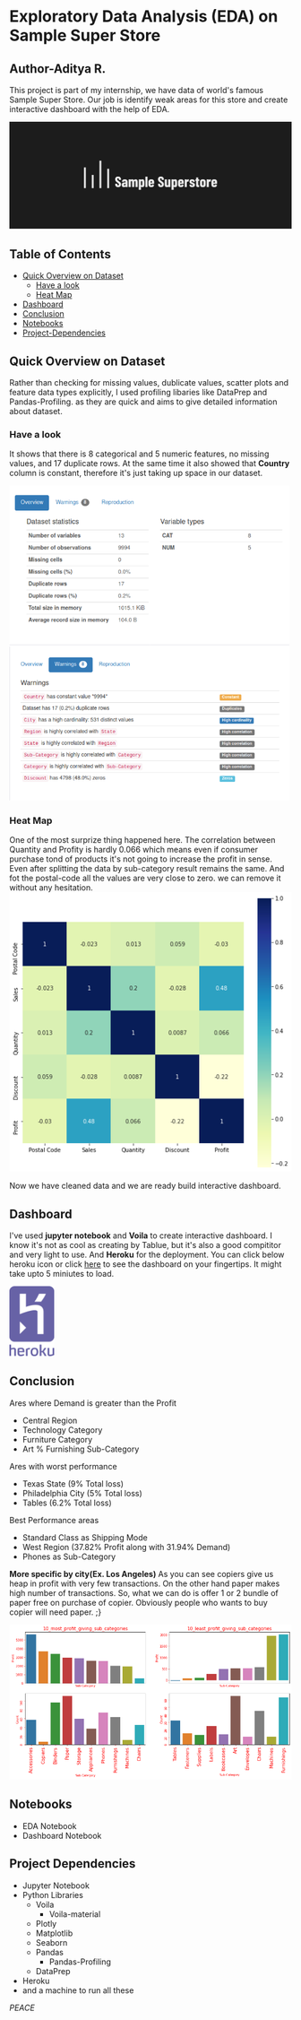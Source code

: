 # Exploratory Data Analysis (EDA) on Sample Super Store

## Author-Aditya R.

   This project is part of my internship, we have data of world's famous Sample Super Store. Our job is identify weak areas for this store and create interactive dashboard with the help of EDA.
   
![](Images/sample_super_store.png)

## Table of Contents
* [Quick Overview on Dataset](#quick-overview-on-dataset)
   * [Have a look](#have-a-look)
   * [Heat Map](#heat-map)
 * [Dashboard](#dashboard)
 * [Conclusion](#conclusion)
 * [Notebooks](#notebooks)
 * [Project-Dependencies](#project-dependencies)

## Quick Overview on Dataset
   Rather than checking for missing values, dublicate values, scatter plots and feature data types explicitly, I used profiling libaries like DataPrep and Pandas-Profiling. as they are quick and aims to give detailed information about dataset. 
 ### Have a look
  It shows that there is 8 categorical and 5 numeric features, no missing values, and 17 duplicate rows. At the same time it also showed that **Country** column is constant, therefore it's just taking up space in our dataset. 
  
  <img src='Images/overview.png' width="500" /> <img src='Images/warnings.png' width="500" />
  
### Heat Map
  One of the most surprize thing happened here. The correlation between Quantity and Profity is hardly 0.066 which means even if consumer purchase tond of products it's not going to increase the profit in sense. Even after splitting the data by sub-category result remains the same. And fot the postal-code all the values are very close to zero. we can remove it without any hesitation.
 ![](Images/corr_sample_store.png)
 
 Now we have cleaned data and we are ready build interactive dashboard.
 
## Dashboard
I've used **jupyter notebook** and **Voila** to create interactive dashboard. I know it's not as cool as creating by Tablue, but it's also a good compititor and very light to use. And **Heroku** for the deployment. You can click below heroku icon or click [here](https://samplestore101.herokuapp.com) to see the dashboard on your fingertips. It might take upto 5 miniutes to load.

[<img src='Images/heroku.svg' width='80' />](https://samplestore101.herokuapp.com)

## Conclusion
Ares where Demand is greater than the Profit
   * Central Region
   * Technology Category
   * Furniture Category
   * Art % Furnishing Sub-Category
   
Ares with worst performance
   * Texas State (9% Total loss)
   * Philadelphia City (5% Total loss)
   * Tables (6.2% Total loss)
   
Best Performance areas
   * Standard Class as Shipping Mode
   * West Region (37.82% Profit along with 31.94% Demand)
   * Phones as Sub-Category
   
**More specific by city(Ex. Los Angeles)**
As you can see copiers give us heap in profit with very few transactions. On the other hand paper makes high number of transactions. So, what we can do is offer 1 or 2 bundle of paper free on purchase of copier. Obviously people who wants to buy copier will need paper. ;} 

![](Images/los_angeles_ss.png)

## Notebooks
* EDA Notebook
* Dashboard Notebook

## Project Dependencies
* Jupyter Notebook
* Python Libraries
   * Voila
      * Voila-material
   * Plotly
   * Matplotlib
   * Seaborn
   * Pandas
      * Pandas-Profiling
   * DataPrep
 * Heroku
 * and a machine to run all these
 
 
*PEACE*
